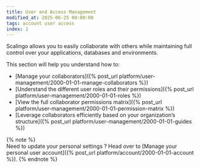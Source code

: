 ```yaml
---
title: User and Access Management
modified_at: 2025-06-25 00:00:00
tags: account user access
index: 1
---
```


Scalingo allows you to easily collaborate with others while maintaining full control over your applications, databases and environments.

This section will help you understand how to:
* [Manage your collaborators]({% post_url platform/user-management/2000-01-01-manage-collaborators %})
* [Understand the different user roles and their permissions]({% post_url platform/user-management/2000-01-01-roles %})
* [View the full collaborator permissions matrix]({% post_url platform/user-management/2000-01-01-permission-matrix %})
* [Leverage collaborators efficiently based on your organization’s structure]({% post_url platform/user-management/2000-01-01-guides %})

{% note %}  
Need to update your personal settings ? Head over to [Manage your personal user account]({% post_url platform/account/2000-01-01-account %}).
{% endnote %}
